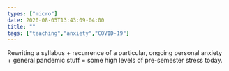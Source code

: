 ```yaml
---
types: ["micro"]
date: 2020-08-05T13:43:09-04:00
title: ""
tags: ["teaching","anxiety","COVID-19"]
---
```

Rewriting a syllabus + recurrence of a particular, ongoing personal anxiety + general pandemic stuff = some high levels of pre-semester stress today.
